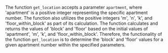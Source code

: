 The function `get_location` accepts a parameter `apartment`, where 'apartment' is a positive integer representing the specific apartment number. The function also utilizes the positive integers 'm', 'n', 'k', and 'floor_within_block' as part of its calculation. The function calculates and returns the values of 'block' and 'floor' based on the initial values of 'apartment', 'm', 'k', and 'floor_within_block'. Therefore, the functionality of the function `get_location` is to determine the 'block' and 'floor' values for a given apartment number within the specified parameters.